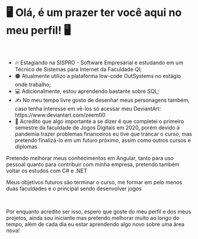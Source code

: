 <h1 class="title">🖥️ Olá, é um prazer ter você aqui no meu perfil! 🖥️</h1>
<br>
<div class="content">
  <ul>
    <li>🔥 Estagiando na SISPRO - Software Empresarial e estudando em um Técnico de Sistemas para Internet da Faculdade QI;</li>
    <li>🟠 Atualmente utilizo a plataforma low-code OutSystems no estágio onde trabalho;</li>
    <li>💻 Adicionalmente, estou aprendendo bastante sobre SQL;</li>
    <li>✍️ No meu tempo livre gosto de desenhar meus personagens também, caso tenha interesse em vê-los só acessar meu DeviantArt: https://www.deviantart.com/zeem00</li>
    <li>📓 Acredito que algo importante a se dizer é que completei o primeiro semestre da faculdade de Jogos Digitais em 2020, porém devido à pandemia trazer problemas financeiros eu tive que trancar o curso, mas pretendo finalizá-lo em um futuro próximo, assim como outros cursos e diplomas</li>
  </ul>
  
  <p>   Pretendo melhorar meus conhecimentos em Angular, tanto para uso pessoal quanto para contribuir com minha empresa, pretendo também voltar os estudos com C# e .NET</p>
  <p>   Meus objetivos futuros são terminar o curso, me formar em pelo menos duas faculdades e o principal sendo desenvolver jogos</p>
  <br>
  <p>         Por enquanto acredito ser isso, espero que goste do meu perfil e dos meus projetos, ainda sou iniciante mas pretendo melhorar muito ao longo do tempo, além de cada dia eu estar aprendendo algo novo sobre uma área nova!</p>
</div>
